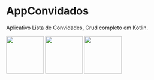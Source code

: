 # AppConvidados

Aplicativo Lista de Convidades, Crud completo em Kotlin.
<p float="left">
<img src="https://github.com/jessicalves/AppConvidados/assets/48735842/ada119c4-1120-4644-a2ca-3134b8bfdc2e" heigth="300"  width="100">
<img src="https://github.com/jessicalves/AppConvidados/assets/48735842/2d1ace36-388c-43c0-8639-a56e2ce3a0b4" heigth="300"  width="100">
<img src="https://github.com/jessicalves/AppConvidados/assets/48735842/930fca15-6a09-4d77-98bd-9af9bcf86de1" heigth="300"  width="100">
</p>
